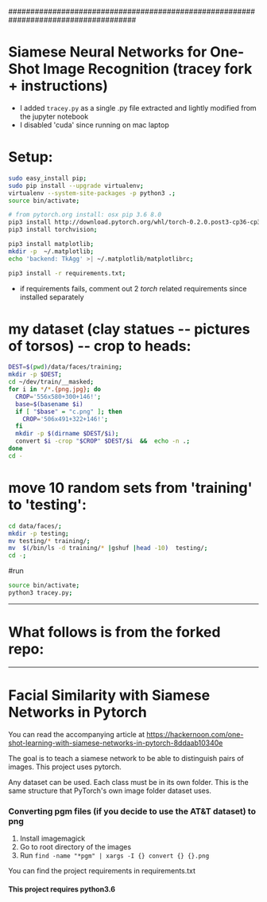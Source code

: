 #####################################################################################
# Siamese Neural Networks for One-Shot Image Recognition (tracey fork + instructions)
- I added `tracey.py` as a single .py file extracted and lightly modified from the jupyter notebook
- I disabled 'cuda' since running on mac laptop


# Setup:

```bash
sudo easy_install pip;
sudo pip install --upgrade virtualenv;
virtualenv --system-site-packages -p python3 .;
source bin/activate;

# from pytorch.org install: osx pip 3.6 8.0
pip3 install http://download.pytorch.org/whl/torch-0.2.0.post3-cp36-cp36m-macosx_10_7_x86_64.whl;
pip3 install torchvision;

pip3 install matplotlib;
mkdir -p  ~/.matplotlib;
echo 'backend: TkAgg' >| ~/.matplotlib/matplotlibrc;

pip3 install -r requirements.txt;
```
- if requirements fails, comment out 2 *torch* related requirements since installed separately


# my dataset (clay statues -- pictures of torsos) -- crop to heads:
```bash
DEST=$(pwd)/data/faces/training;
mkdir -p $DEST;
cd ~/dev/train/__masked;
for i in */*.{png,jpg}; do
  CROP='556x580+300+146!';
  base=$(basename $i)
  if [ "$base" = "c.png" ]; then
    CROP='506x491+322+146!';
  fi
  mkdir -p $(dirname $DEST/$i);
  convert $i -crop "$CROP" $DEST/$i  &&  echo -n .;
done
cd -
```

# move 10 random sets from 'training' to 'testing':
```bash
cd data/faces/;
mkdir -p testing;
mv testing/* training/;
mv  $(/bin/ls -d training/* |gshuf |head -10)  testing/;
cd -;
```

#run
```bash
source bin/activate;
python3 tracey.py;
```


---
# What follows is from the forked repo:
---

# Facial Similarity with Siamese Networks in Pytorch
You can read the accompanying article at https://hackernoon.com/one-shot-learning-with-siamese-networks-in-pytorch-8ddaab10340e

The goal is to teach a siamese network to be able to distinguish pairs of images.
This project uses pytorch.

Any dataset can be used. Each class must be in its own folder. This is the same structure that PyTorch's own image folder dataset uses.

### Converting pgm files (if you decide to use the AT&T dataset) to png
1. Install imagemagick
2. Go to root directory of the images
3. Run `find -name "*pgm" | xargs -I {} convert {} {}.png`


You can find the project requirements in requirements.txt

#### This project requires python3.6
